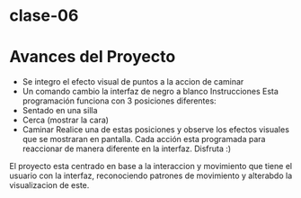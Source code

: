# clase-06

# Avances del Proyecto
  * Se integro el efecto visual de puntos a la accion de caminar
  * Un comando cambio la interfaz de negro a blanco
Instrucciones
Esta programación funciona con 3 posiciones diferentes:
  * Sentado en una silla
  * Cerca (mostrar la cara)
  * Caminar
 Realice una de estas posiciones y observe los efectos visuales que se mostraran en pantalla. Cada acción esta programada para reaccionar de manera diferente en la interfaz. Disfruta :)


El proyecto esta centrado en base a la interaccion y movimiento que tiene el usuario con la interfaz, reconociendo patrones de movimiento y alterabdo la visualizacion de este.
